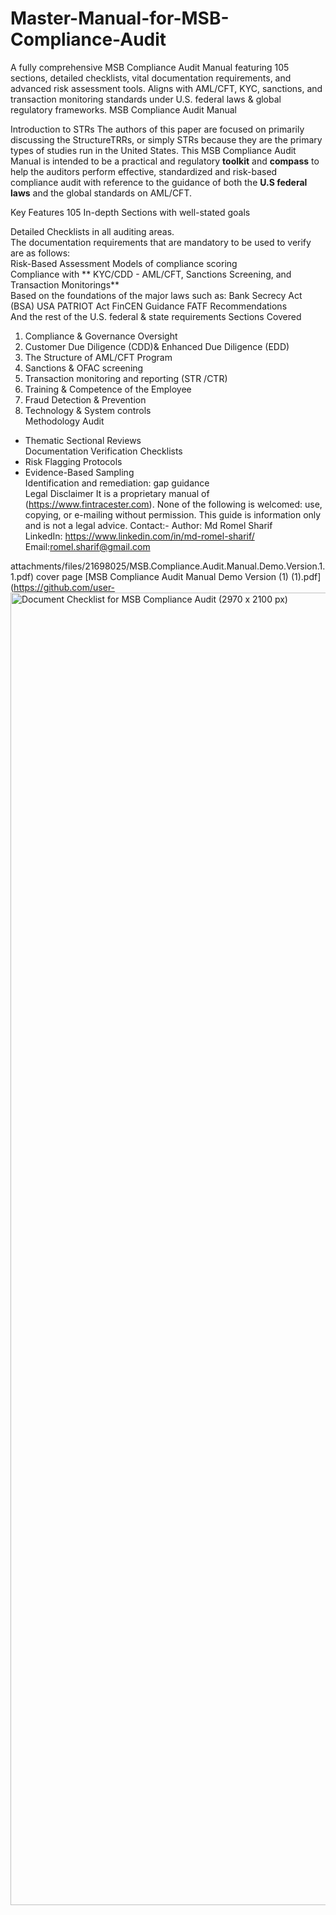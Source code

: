 # Master-Manual-for-MSB-Compliance-Audit
A fully comprehensive MSB Compliance Audit Manual featuring 105 sections, detailed checklists, vital documentation requirements, and advanced risk assessment tools. Aligns with AML/CFT, KYC, sanctions, and transaction monitoring standards under U.S. federal laws &amp; global regulatory frameworks.
MSB Compliance Audit Manual

Introduction to STRs The authors of this paper are focused on primarily discussing the StructureTRRs, or simply STRs because they are the primary types of studies run in the United States.
This MSB Compliance Audit Manual is intended to be a practical and regulatory **toolkit** and **compass** to help the auditors perform effective, standardized and risk-based compliance audit with reference to the guidance of both the **U.S federal laws** and the global standards on AML/CFT.

Key Features
105 In-depth Sections with well-stated goals  

Detailed Checklists in all auditing areas.  
The documentation requirements that are mandatory to be used to verify are as follows:  
Risk-Based Assessment Models of compliance scoring  
Compliance with ** KYC/CDD - AML/CFT, Sanctions Screening, and Transaction Monitorings**  
Based on the foundations of the major laws such as:
  Bank Secrecy Act (BSA)
  USA PATRIOT Act
  FinCEN Guidance
  FATF Recommendations  
  And the rest of the U.S. federal & state requirements
Sections Covered
1. Compliance & Governance Oversight  
2. Customer Due Diligence (CDD)& Enhanced Due Diligence (EDD)  
3. The Structure of AML/CFT Program  
4. Sanctions & OFAC screening  
5. Transaction monitoring and reporting (STR /CTR)  
6. Training & Competence of the Employee  
7. Fraud Detection & Prevention  
8. Technology & System controls  
Methodology Audit
- Thematic Sectional Reviews  
Documentation Verification Checklists  
- Risk Flagging Protocols  
- Evidence-Based Sampling  
Identification and remediation: gap guidance  
Legal Disclaimer
It is a proprietary manual of (https://www.fintracester.com). None of the following is welcomed: use, copying, or e-mailing without permission. This guide is information only and is not a legal advice.
Contact:-
Author: Md Romel Sharif  
LinkedIn: https://www.linkedin.com/in/md-romel-sharif/
Email:romel.sharif@gmail.com

attachments/files/21698025/MSB.Compliance.Audit.Manual.Demo.Version.1.1.pdf)
cover page
[MSB Compliance Audit Manual Demo Version (1) (1).pdf](https://github.com/user-<img width="2970" height="2100" alt="Document Checklist for MSB Compliance Audit (2970 x 2100 px)" src="https://github.com/user-attachments/assets/3aa01626-4c02-40f4-9de8-fb6643d12f78" />
